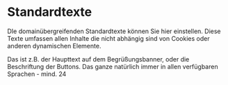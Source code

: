 # Standardtexte

DIe domainübergreifenden Standardtexte können Sie hier einstellen. Diese Texte umfassen allen Inhalte die nicht abhängig sind von Cookies oder anderen dynamischen Elemente.

Das ist z.B. der Haupttext auf dem Begrüßungsbanner, oder die Beschriftung der Buttons. Das ganze natürlich immer in allen verfügbaren Sprachen - mind. 24



